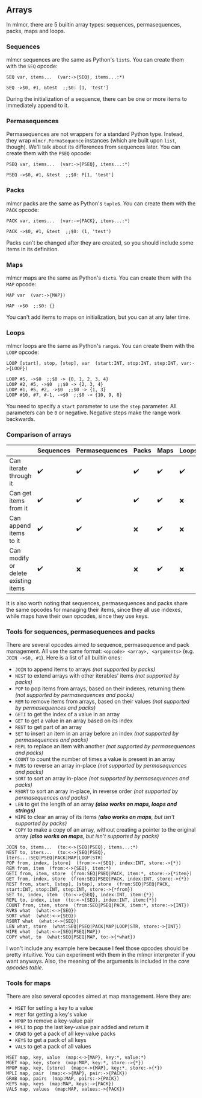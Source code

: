 ## Arrays

In mlmcr, there are 5 builtin array types: sequences, permasequences, packs, maps and loops.

### Sequences

mlmcr sequences are the same as Python's `list`s.
You can create them with the `SEQ` opcode:
```
SEQ var, items...  (var:->{SEQ}, items...:*)

SEQ ->$0, #1, &test  ;;$0: [1, 'test']
```
During the initialization of a sequence, there can be one or more items to immediately append to it.

### Permasequences

Permasequences are not wrappers for a standard Python type. Instead, they wrap `mlmcr.PermaSequence` instances (which are built upon `list`, though).
We'll talk about its differences from sequences later.
You can create them with the `PSEQ` opcode:
```
PSEQ var, items...  (var:->{PSEQ}, items...:*)

PSEQ ->$0, #1, &test  ;;$0: P[1, 'test']
```

### Packs

mlmcr packs are the same as Python's `tuple`s.
You can create them with the `PACK` opcode:
```
PACK var, items...  (var:->{PACK}, items...:*)

PACK ->$0, #1, &test  ;;$0: (1, 'test')
```
Packs can't be changed after they are created, so you should include some items in its definition.

### Maps

mlmcr maps are the same as Python's `dict`s.
You can create them with the `MAP` opcode:
```
MAP var  (var:->{MAP})

MAP ->$0  ;;$0: {}
```
You can't add items to maps on initialization, but you can at any later time.

### Loops

mlmcr loops are the same as Python's `range`s.
You can create them with the `LOOP` opcode:
```
LOOP [start], stop, [step], var  (start:INT, stop:INT, step:INT, var:->{LOOP})

LOOP #5, ->$0  ;;$0 -> {0, 1, 2, 3, 4}
LOOP #2, #5, ->$0  ;;$0 -> {2, 3, 4}
LOOP #1, #5, #2, ->$0  ;;$0 -> {1, 3}
LOOP #10, #7, #-1, ->$0  ;;$0 -> {10, 9, 8}
```
You need to specify a `start` parameter to use the `step` parameter.
All parameters can be `0` or negative. Negative steps make the range work backwards.

### Comparison of arrays

|     | Sequences | Permasequences | Packs | Maps | Loops |
| --- | --------- | -------------- | ----- | ---- | ----- |
| Can iterate through it    | ✔️ | ✔️ | ✔️ | ✔️ | ✔️ |
| Can get items from it     | ✔️ | ✔️ | ✔️ | ✔️ | :x: |
| Can append items to it    | ✔️ | ✔️ | :x: | ✔️ | :x: |
| Can modify or delete existing items | ✔️ | :x: | :x: | ✔️ | :x: |

It is also worth noting that sequences, permasequences and packs share the same opcodes for managing their items, since they all use indexes, while maps have their own opcodes, since they use keys.

### Tools for sequences, permasequences and packs

There are several opcodes aimed to sequence, permasequence and pack management. All use the same format: `<opcode> <array>, <arguments>` (e.g. `JOIN ->$0, #1`).
Here is a list of all builtin ones:
- `JOIN` to append items to arrays *(not supported by packs)*
- `NEST` to extend arrays with other iterables' items *(not supported by packs)*
- `POP` to pop items from arrays, based on their indexes, returning them *(not supported by permasequences and packs)*
- `REM` to remove items from arrays, based on their values *(not supported by permasequences and packs)*
- `GETI` to get the index of a value in an array
- `GET` to get a value in an array based on its index
- `REST` to get part of an array
- `SET` to insert an item in an array before an index *(not supported by permasequences and packs)*
- `REPL` to replace an item with another *(not supported by permasequences and packs)*
- `COUNT` to count the number of times a value is present in an array
- `RVRS` to reverse an array in-place *(not supported by permasequences and packs)*
- `SORT` to sort an array in-place *(not supported by permasequences and packs)*
- `RSORT` to sort an array in-place, in reverse order *(not supported by permasequences and packs)*
- `LEN` to get the length of an array **_(also works on maps, loops and strings)_**
- `WIPE` to clear an array of its items *(__also works on maps__, but isn't supported by packs)*
- `COPY` to make a copy of an array, without creating a pointer to the original array *(__also works on maps__, but isn't supported by packs)*

```
JOIN to, items...  (to:<->{SEQ|PSEQ}, items...:*)
NEST to, iters...  (to:<->{SEQ|PSEQ}, iters...:SEQ|PSEQ|PACK|MAP|LOOP|STR)
POP from, index, [store]  (from:<->{SEQ}, index:INT, store:->{*})
REM from, item  (from:<->{SEQ}, item:*)
GETI from, item, store  (from:SEQ|PSEQ|PACK, item:*, store:->{*item})
GET from, index, store  (from:SEQ|PSEQ|PACK, index:INT, store:->{*})
REST from, start, [stop], [step], store  (from:SEQ|PSEQ|PACK, start:INT, stop:INT, step:INT, store:->{*from})
SET to, index, item  (to:<->{SEQ}, index:INT, item:{*})
REPL to, index, item  (to:<->{SEQ}, index:INT, item:{*})
COUNT from, item, store  (from:SEQ|PSEQ|PACK, item:*, store:->{INT})
RVRS what  (what:<->{SEQ})
SORT what  (what:<->{SEQ})
RSORT what  (what:<->{SEQ})
LEN what, store  (what:SEQ|PSEQ|PACK|MAP|LOOP|STR, store:->{INT})
WIPE what  (what:<->{SEQ|PSEQ|MAP})
COPY what, to  (what:SEQ|PSEQ|MAP, to:->{*what})
```
I won't include any example here because I feel those opcodes should be pretty intuitive. You can experiment with them in the mlmcr interpreter if you want anyways.
Also, the meaning of the arguments is included in the *core opcodes table*.

### Tools for maps

There are also several opcodes aimed at map management. Here they are:
- `MSET` for setting a key to a value
- `MGET` for getting a key's value
- `MPOP` to remove a key-value pair
- `MPLI` to pop the last key-value pair added and return it
- `GRAB` to get a pack of all key-value packs
- `KEYS` to get a pack of all keys
- `VALS` to get a pack of all values

```
MSET map, key, value  (map:<->{MAP}, key:*, value:*)
MGET map, key, store  (map:MAP, key:*, store:->{*})
MPOP map, key, [store]  (map:<->{MAP}, key:*, store:->{*})
MPLI map, pair  (map:<->{MAP}, pair:->{PACK})
GRAB map, pairs  (map:MAP, pairs:->{PACK})
KEYS map, keys  (map:MAP, keys:->{PACK})
VALS map, values  (map:MAP, values:->{PACK})
```
